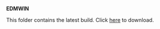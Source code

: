 **EDMWIN**

This folder contains the latest build.  Click [here](https://github.com/surf3s/EDMWIN/blob/main/Windows/edmwin.exe) to download.

